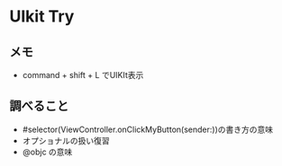 # UIkit Try

## メモ
+ command + shift + L でUIKIt表示

## 調べること
+ #selector(ViewController.onClickMyButton(sender:))の書き方の意味
+ オプショナルの扱い復習
+ @objc の意味
